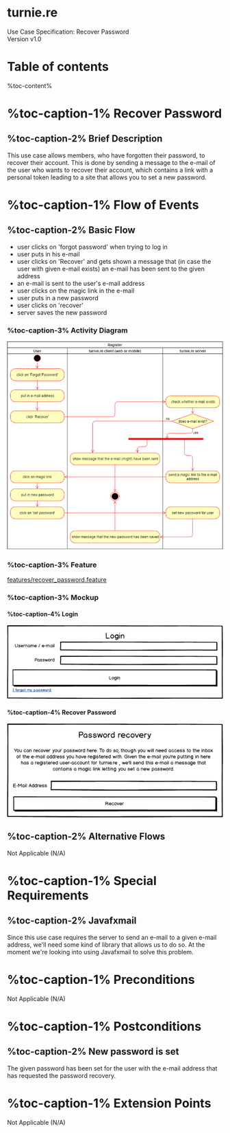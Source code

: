 # turnie.re

Use Case Specification: Recover Password  
Version v1.0

# Table of contents

%toc-content%

# %toc-caption-1% Recover Password

## %toc-caption-2% Brief Description

This use case allows members, who have forgotten their password, to recover their account.
This is done by sending a message to the e-mail of the user who wants to recover their account, which contains a link with a personal token leading to a site that allows you to set a new password.

# %toc-caption-1% Flow of Events

## %toc-caption-2% Basic Flow

 - user clicks on 'forgot password' when trying to log in
 - user puts in his e-mail
 - user clicks on 'Recover' and gets shown a message that (in case the user with given e-mail exists) an e-mail has been sent to the given address
 - an e-mail is sent to the user's e-mail address
 - user clicks on the magic link in the e-mail
 - user puts in a new password
 - user clicks on 'recover'
 - server saves the new password
 
### %toc-caption-3% Activity Diagram
![Activity Diagram](../imgs/use_case_recoverpassword.png)

### %toc-caption-3% Feature
[features/recover_password.feature](../features/recover_password.feature)

### %toc-caption-3% Mockup

#### %toc-caption-4% Login
![Mockuo](../imgs/mockup_login.png)

#### %toc-caption-4% Recover Password
![Mockuo](../imgs/mockup_recoverpassword.png)

## %toc-caption-2% Alternative Flows
Not Applicable (N/A)

# %toc-caption-1% Special Requirements

## %toc-caption-2% Javafxmail
Since this use case requires the server to send an e-mail to a given e-mail address, we'll need some kind of library that allows us to do so.
At the moment we're looking into using Javafxmail to solve this problem.

# %toc-caption-1% Preconditions
Not Applicable (N/A)

# %toc-caption-1% Postconditions

## %toc-caption-2% New password is set
The given password has been set for the user with the e-mail address that has requested the password recovery.

# %toc-caption-1% Extension Points
Not Applicable (N/A)
